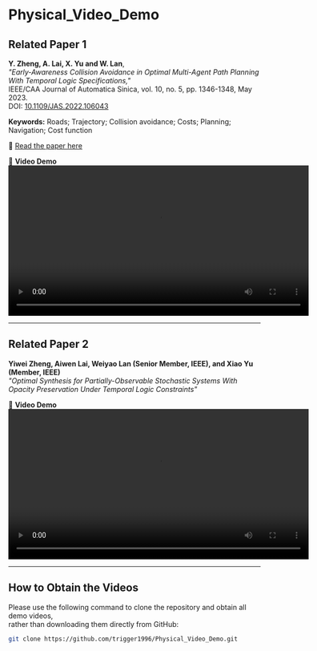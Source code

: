 # Physical_Video_Demo

## Related Paper 1
**Y. Zheng, A. Lai, X. Yu and W. Lan**,  
*"Early-Awareness Collision Avoidance in Optimal Multi-Agent Path Planning With Temporal Logic Specifications,"*  
IEEE/CAA Journal of Automatica Sinica, vol. 10, no. 5, pp. 1346-1348, May 2023.  
DOI: [10.1109/JAS.2022.106043](https://doi.org/10.1109/JAS.2022.106043)  

**Keywords:** Roads; Trajectory; Collision avoidance; Costs; Planning; Navigation; Cost function  

📄 [Read the paper here](https://www.ieee-jas.net/article/shaid/0ad4c1313ae46a7bc776b89e2978abc951bdcaa6edbfcee9e78fbb51e0c5b18a?pageType=en)  

🎥 **Video Demo**  
<video src="https://user-images.githubusercontent.com/24710213/209428242-488b2fda-2383-4769-a22b-257a5a53ddb4.mp4" controls width="600"></video>

---

## Related Paper 2
**Yiwei Zheng, Aiwen Lai, Weiyao Lan (Senior Member, IEEE), and Xiao Yu (Member, IEEE)**  
*"Optimal Synthesis for Partially-Observable Stochastic Systems With Opacity Preservation Under Temporal Logic Constraints"*  

🎥 **Video Demo**  
<video src="https://github.com/trigger1996/Physical_Video_Demo/blob/master/MDP2025/0426_multi.mp4" controls width="600"></video>

---

## How to Obtain the Videos
Please use the following command to clone the repository and obtain all demo videos,  
rather than downloading them directly from GitHub:

```bash
git clone https://github.com/trigger1996/Physical_Video_Demo.git
